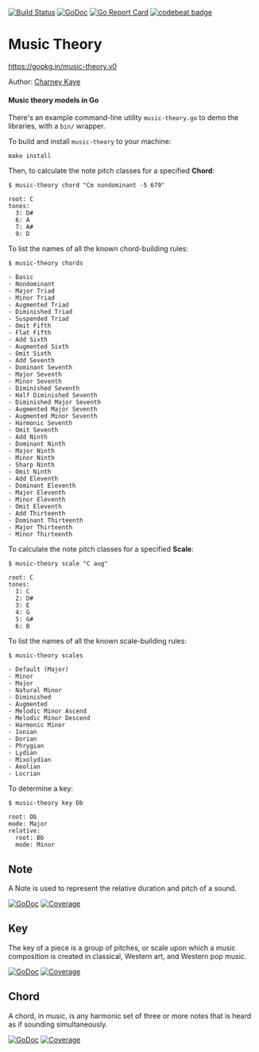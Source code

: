 [![Build Status](https://travis-ci.org/go-music-theory/music-theory.svg?branch=master)](https://travis-ci.org/go-music-theory/music-theory) [![GoDoc](https://godoc.org/gopkg.in/music-theory.v0?status.svg)](https://godoc.org/gopkg.in/music-theory.v0) [![Go Report Card](https://goreportcard.com/badge/gopkg.in/music-theory.v0)](https://goreportcard.com/report/gopkg.in/music-theory.v0) [![codebeat badge](https://codebeat.co/badges/2636c257-5ea9-47dd-8194-871e29178c46)](https://codebeat.co/projects/github-com-go-music-theory-music-theory)

# Music Theory

https://gopkg.in/music-theory.v0

Author: [Charney Kaye](http://w.charney.io)

#### Music theory models in Go

There's an example command-line utility `music-theory.go` to demo the libraries, with a `bin/` wrapper.

To build and install `music-theory` to your machine:

    make install

Then, to calculate the note pitch classes for a specified **Chord**:

    $ music-theory chord "Cm nondominant -5 679"
    
    root: C
    tones:
      3: D#
      6: A
      7: A#
      9: D

To list the names of all the known chord-building rules:

    $ music-theory chords
    
    - Basic
    - Nondominant
    - Major Triad
    - Minor Triad
    - Augmented Triad
    - Diminished Triad
    - Suspended Triad
    - Omit Fifth
    - Flat Fifth
    - Add Sixth
    - Augmented Sixth
    - Omit Sixth
    - Add Seventh
    - Dominant Seventh
    - Major Seventh
    - Minor Seventh
    - Diminished Seventh
    - Half Diminished Seventh
    - Diminished Major Seventh
    - Augmented Major Seventh
    - Augmented Minor Seventh
    - Harmonic Seventh
    - Omit Seventh
    - Add Ninth
    - Dominant Ninth
    - Major Ninth
    - Minor Ninth
    - Sharp Ninth
    - Omit Ninth
    - Add Eleventh
    - Dominant Eleventh
    - Major Eleventh
    - Minor Eleventh
    - Omit Eleventh
    - Add Thirteenth
    - Dominant Thirteenth
    - Major Thirteenth
    - Minor Thirteenth

To calculate the note pitch classes for a specified **Scale**:

    $ music-theory scale "C aug"
    
    root: C
    tones:
      1: C
      2: D#
      3: E
      4: G
      5: G#
      6: B

To list the names of all the known scale-building rules:

    $ music-theory scales
    
    - Default (Major)
    - Minor
    - Major
    - Natural Minor
    - Diminished
    - Augmented
    - Melodic Minor Ascend
    - Melodic Minor Descend
    - Harmonic Minor
    - Ionian
    - Dorian
    - Phrygian
    - Lydian
    - Mixolydian
    - Aeolian
    - Locrian

To determine a key:

    $ music-theory key Db
    
    root: Db
    mode: Major
    relative:
      root: Bb
      mode: Minor

## Note

A Note is used to represent the relative duration and pitch of a sound.

[![GoDoc](https://godoc.org/gopkg.in/music-theory.v0/note?status.svg)](https://godoc.org/gopkg.in/music-theory.v0/note) [![Coverage](https://img.shields.io/badge/coverage-100%-brightgreen.svg?style=flat)](https://gocover.io/gopkg.in/music-theory.v0/note)

## Key

The key of a piece is a group of pitches, or scale upon which a music composition is created in classical, Western art, and Western pop music.

[![GoDoc](https://godoc.org/gopkg.in/music-theory.v0/key?status.svg)](https://godoc.org/gopkg.in/music-theory.v0/key) [![Coverage](https://img.shields.io/badge/coverage-100%-brightgreen.svg?style=flat)](https://gocover.io/gopkg.in/music-theory.v0/key)

## Chord

A chord, in music, is any harmonic set of three or more notes that is heard as if sounding simultaneously.

[![GoDoc](https://godoc.org/gopkg.in/music-theory.v0/chord?status.svg)](https://godoc.org/gopkg.in/music-theory.v0/chord) [![Coverage](https://img.shields.io/badge/coverage-100%-brightgreen.svg?style=flat)](https://gocover.io/gopkg.in/music-theory.v0/chord)
